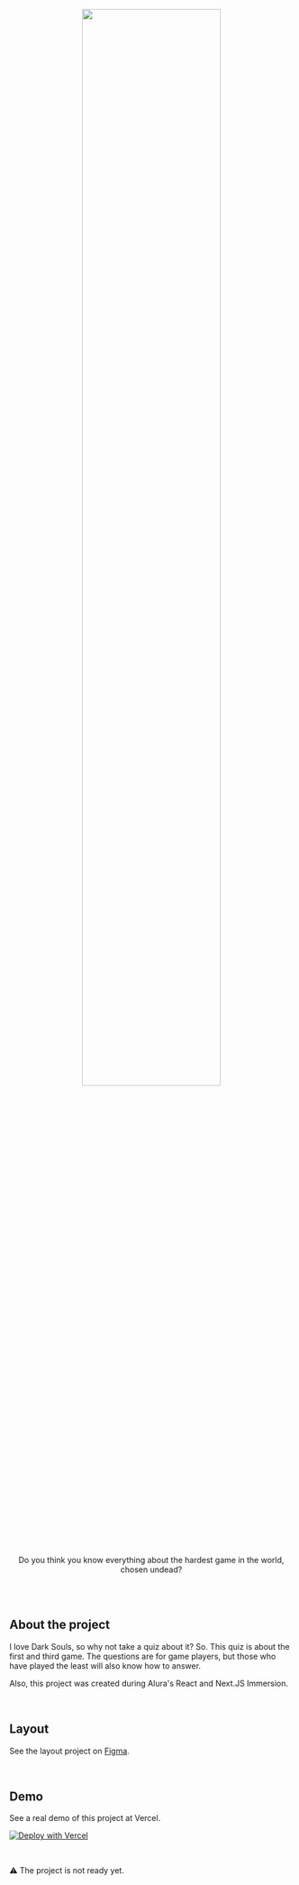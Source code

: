 <p align="center"><img src="https://github.com/darrow12/Dark-Souls-Quiz/blob/main/public/dark_souls_prepare_to_quiz_logo.png" width="70%"></p>

<p align="center">Do you think you know everything about the hardest game in the world, chosen undead?</p>

<br />
<br />

## About the project

I love Dark Souls, so why not take a quiz about it? So. This quiz is about the first and third game. The questions are for game players, but those who have played the least will also know how to answer.

Also, this project was created during Alura's React and Next.JS Immersion.

<br />

## Layout

See the layout project on <a href="https://www.figma.com/file/cg1MIzSRRss8ggpypQbmdD/AluraQuiz?node-id=0%3A1">Figma</a>.

<br />

## Demo

See a real demo of this project at Vercel.

[![Deploy with Vercel](https://vercel.com/button)](https://dark-souls-quiz-darrooooow.vercel.app/)

<br />

⚠️ The project is not ready yet.

<!-- ## Deploy your own

Deploy the example using [Vercel](https://vercel.com?utm_source=github&utm_medium=readme&utm_campaign=next-example):

[![Deploy with Vercel](https://vercel.com/button)](https://vercel.com/new/git/external?repository-url=https://github.com/vercel/next.js/tree/canary/examples/with-styled-components&project-name=with-styled-components&repository-name=with-styled-components)

## How to use

Execute [`create-next-app`](https://github.com/vercel/next.js/tree/canary/packages/create-next-app) with [npm](https://docs.npmjs.com/cli/init) or [Yarn](https://yarnpkg.com/lang/en/docs/cli/create/) to bootstrap the example:

```bash
npx create-next-app --example with-styled-components with-styled-components-app
# or
yarn create next-app --example with-styled-components with-styled-components-app
```

Deploy it to the cloud with [Vercel](https://vercel.com/new?utm_source=github&utm_medium=readme&utm_campaign=next-example) ([Documentation](https://nextjs.org/docs/deployment)).

### Try it on CodeSandbox

[Open this example on CodeSandbox](https://codesandbox.io/s/github/vercel/next.js/tree/canary/examples/with-styled-components)
-->
